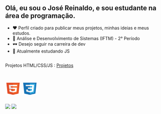 ## Olá, eu sou o José Reinaldo, e sou estudante na área de programação.

- ❤️ Perfil criado para publicar meus projetos, minhas ideias e meus estudos.
- 🌱 Análise e Desenvolvimento de Sistemas (IFTM) - 2° Período
- 🕶  Desejo seguir na carreira de dev
- 🙂 Atualmente estudando JS

##
Projetos HTML/CSS/JS : <a href="https://zreinaldon.github.io/projetos-html-css-js/" target="_blank"> Projetos </a>
##
 
<div style="display: inline_block"><br>
  <img align="center" alt="Ze-HTML" height="40" width="50" src="https://raw.githubusercontent.com/devicons/devicon/master/icons/html5/html5-original.svg">
  <img align="center" alt="Ze-CSS" height="40" width="50" src="https://raw.githubusercontent.com/devicons/devicon/master/icons/css3/css3-original.svg">
</div>

##
 
<div>
 <a href="https://www.linkedin.com/in/jose-reinaldo/" target="_blank"><img src="https://img.shields.io/badge/-LinkedIn-%230077B5?style=for-the-badge&logo=linkedin&logoColor=white" target="_blank"></a>
  <a href = "mailto:zreinaldo@gmail.com"><img src="https://img.shields.io/badge/Gmail-D14836?style=for-the-badge&logo=gmail&logoColor=white" target="_blank"></a>
</div>

